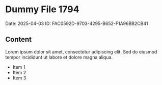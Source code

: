 # Dummy File 1794

Date: 2025-04-03
ID: FAC0592D-9703-4295-B652-F1A96BB2CB41

## Content

Lorem ipsum dolor sit amet, consectetur adipiscing elit.
Sed do eiusmod tempor incididunt ut labore et dolore magna aliqua.

* Item 1
* Item 2
* Item 3
